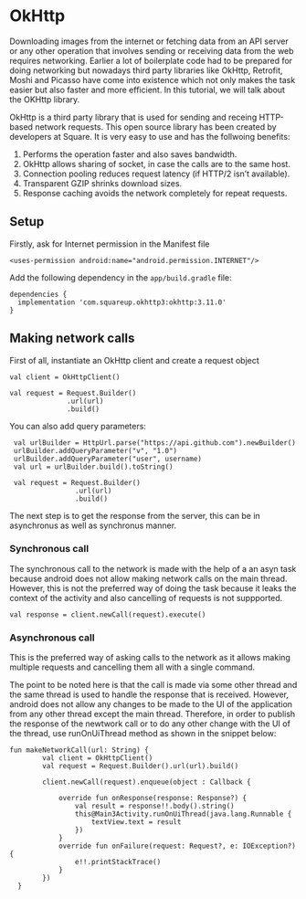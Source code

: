 # OkHttp

Downloading images from the internet or fetching data from an API server or any other operation that involves sending or receiving data from the web requires networking. Earlier a lot of boilerplate code had to be prepared for doing networking but nowadays third party libraries like OkHttp, Retrofit, Moshi and Picasso have come into existence which not only makes the task easier but also faster and more efficient. In this tutorial, we will talk about the OKHttp library.

OkHttp is a third party library that is used for sending and receing HTTP-based network requests. This open source library has been created by developers at Square. It is very easy to use and has the follwoing benefits:
1. Performs the operation faster and also saves bandwidth.
2. OkHttp allows sharing of socket, in case the calls are to the same host.
3. Connection pooling reduces request latency (if HTTP/2 isn’t available).
4. Transparent GZIP shrinks download sizes.
5. Response caching avoids the network completely for repeat requests.

## Setup

Firstly, ask for Internet permission in the Manifest file
```
<uses-permission android:name="android.permission.INTERNET"/>
```

Add the following dependency in the `app/build.gradle` file:
```
dependencies {
  implementation 'com.squareup.okhttp3:okhttp:3.11.0'
}
```
## Making network calls

First of all, instantiate an OkHttp client and create a request object

```
val client = OkHttpClient()

val request = Request.Builder()
              .url(url)
              .build()
```

You can also add query parameters:

```
 val urlBuilder = HttpUrl.parse("https://api.github.com").newBuilder()
 urlBuilder.addQueryParameter("v", "1.0")
 urlBuilder.addQueryParameter("user", username)
 val url = urlBuilder.build().toString()

 val request = Request.Builder()
                .url(url)
                .build()
```

The next step is to get the response from the server, this can be in asynchronus as well as synchronus manner.
 ### Synchronous call
 
The synchronous call to the network is made with the help of a an asyn task because android does not allow making network calls on the main thread. However, this is not the preferred way of doing the task because it leaks the context of the activity and also cancelling of requests is not suppported.
 ```
 val response = client.newCall(request).execute()
 ```
 
 ### Asynchronous call
 
This is the preferred way of asking calls to the network as it allows making multiple requests and cancelling them all with a single command.

The point to be noted here is that the call is made via some other thread and the same thread is used to handle the response that is received. However, android does not allow any changes to be made to the UI of the application from any other thread except the main thread. Therefore, in order to publish the response of the newtwork call or to do any other change with the UI of the thread, use runOnUiThread method as shown in the snippet below:  

```
fun makeNetworkCall(url: String) {
        val client = OkHttpClient()
        val request = Request.Builder().url(url).build()

        client.newCall(request).enqueue(object : Callback {
            
            override fun onResponse(response: Response?) {
                val result = response!!.body().string()
                this@Main3Activity.runOnUiThread(java.lang.Runnable {
                    textView.text = result
                })
            }
            override fun onFailure(request: Request?, e: IOException?) {
                e!!.printStackTrace()
            }
        })
  }
  ```

 
 
 
